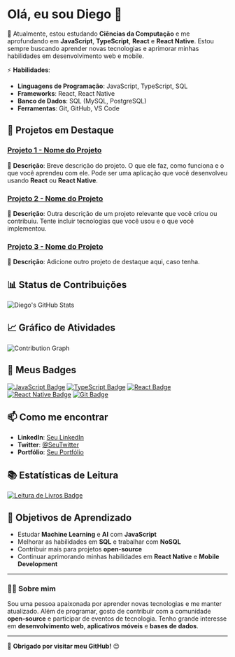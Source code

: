 # Olá, eu sou **Diego** 👋

🔭 Atualmente, estou estudando **Ciências da Computação** e me aprofundando em **JavaScript**, **TypeScript**, **React** e **React Native**. Estou sempre buscando aprender novas tecnologias e aprimorar minhas habilidades em desenvolvimento web e mobile.

⚡ **Habilidades**:
- **Linguagens de Programação**: JavaScript, TypeScript, SQL
- **Frameworks**: React, React Native
- **Banco de Dados**: SQL (MySQL, PostgreSQL)
- **Ferramentas**: Git, GitHub, VS Code

## 🚀 Projetos em Destaque

### [Projeto 1 - Nome do Projeto](link-do-projeto)
📝 **Descrição**: Breve descrição do projeto. O que ele faz, como funciona e o que você aprendeu com ele. Pode ser uma aplicação que você desenvolveu usando **React** ou **React Native**.

### [Projeto 2 - Nome do Projeto](link-do-projeto)
📝 **Descrição**: Outra descrição de um projeto relevante que você criou ou contribuiu. Tente incluir tecnologias que você usou e o que você implementou.

### [Projeto 3 - Nome do Projeto](link-do-projeto)
📝 **Descrição**: Adicione outro projeto de destaque aqui, caso tenha.

## 📊 Status de Contribuições

![Diego's GitHub Stats](https://github-readme-stats.vercel.app/api?username=DiegoRamos1012&show_icons=true&hide_title=true&count_private=true&hide=prs&theme=radical)

## 📈 Gráfico de Atividades

![Contribution Graph](https://github-readme-activity-graph.cyclic.app/graph?username=DiegoRamos1012&theme=github)

## 💬 Meus Badges

[![JavaScript Badge](https://img.shields.io/badge/JavaScript-FFD700?style=flat-square&logo=javascript&logoColor=white)](https://www.javascript.com)
[![TypeScript Badge](https://img.shields.io/badge/TypeScript-007ACC?style=flat-square&logo=typescript&logoColor=white)](https://www.typescriptlang.org)
[![React Badge](https://img.shields.io/badge/React-61DAFB?style=flat-square&logo=react&logoColor=black)](https://reactjs.org)
[![React Native Badge](https://img.shields.io/badge/React%20Native-61DAFB?style=flat-square&logo=react&logoColor=black)](https://reactnative.dev)
[![Git Badge](https://img.shields.io/badge/Git-F05032?style=flat-square&logo=git&logoColor=white)](https://git-scm.com)

## 📫 Como me encontrar

- **LinkedIn**: [Seu LinkedIn](link)
- **Twitter**: [@SeuTwitter](link)
- **Portfólio**: [Seu Portfólio](link)

## 📚 Estatísticas de Leitura

[![Leitura de Livros Badge](https://img.shields.io/badge/Books%20Read-5-4A90E2?style=flat-square)](https://www.goodreads.com)

## 🎯 Objetivos de Aprendizado

- Estudar **Machine Learning** e **AI** com **JavaScript**
- Melhorar as habilidades em **SQL** e trabalhar com **NoSQL**
- Contribuir mais para projetos **open-source**
- Continuar aprimorando minhas habilidades em **React Native** e **Mobile Development**

---

### 👨‍💻 Sobre mim
Sou uma pessoa apaixonada por aprender novas tecnologias e me manter atualizado. Além de programar, gosto de contribuir com a comunidade **open-source** e participar de eventos de tecnologia. Tenho grande interesse em **desenvolvimento web**, **aplicativos móveis** e **bases de dados**.

---

🎉 **Obrigado por visitar meu GitHub!** 😊
